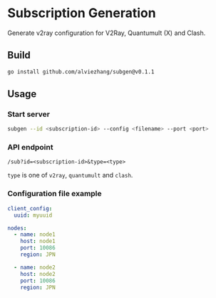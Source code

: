 # Subscription Generation

Generate v2ray configuration for V2Ray, Quantumult (X) and Clash.

## Build

```bash
go install github.com/alviezhang/subgen@v0.1.1
```

## Usage

### Start server

```bash
subgen --id <subscription-id> --config <filename> --port <port>
```

### API endpoint

```plain
/sub?id=<subscription-id>&type=<type>
```

`type` is one of `v2ray`, `quantumult` and `clash`.

### Configuration file example

```yaml
client_config:
  uuid: myuuid

nodes:
  - name: node1
    host: node1
    port: 10086
    region: JPN

  - name: node2
    host: node2
    port: 10086
    region: JPN
```

